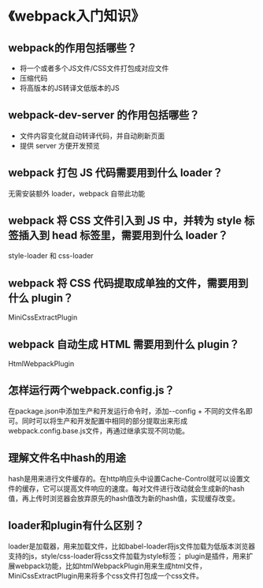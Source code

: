 # 《webpack入门知识》
## webpack的作用包括哪些？
* 将一个或者多个JS文件/CSS文件打包成对应文件
* 压缩代码
* 将高版本的JS转译文低版本的JS
## webpack-dev-server 的作用包括哪些？
* 文件内容变化就自动转译代码，并自动刷新页面
* 提供 server 方便开发预览
## webpack 打包 JS 代码需要用到什么 loader？
无需安装额外 loader，webpack 自带此功能
## webpack 将 CSS 文件引入到 JS 中，并转为 style 标签插入到 head 标签里，需要用到什么 loader？
style-loader 和 css-loader
## webpack 将 CSS 代码提取成单独的文件，需要用到什么 plugin？
MiniCssExtractPlugin
## webpack 自动生成 HTML 需要用到什么 plugin？
HtmlWebpackPlugin
## 怎样运行两个webpack.config.js？
在package.json中添加生产和开发运行命令时，添加--config + 不同的文件名即可。同时可以将生产和开发配置中相同的部分提取出来形成webpack.config.base.js文件，再通过继承实现不同功能。
## 理解文件名中hash的用途
hash是用来进行文件缓存的。在http响应头中设置Cache-Control就可以设置文件的缓存，它可以提高文件响应的速度。每对文件进行改动就会生成新的hash值，再上传时浏览器会放弃原先的hash值改为新的hash值，实现缓存改变。
## loader和plugin有什么区别？
loader是加载器，用来加载文件，比如babel-loader将js文件加载为低版本浏览器支持的js，style/css-loader将css文件加载为style标签；
plugin是插件，用来扩展webpack功能，比如htmlWebpackPlugin用来生成html文件，MiniCssExtractPlugin用来将多个css文件打包成一个css文件。